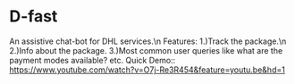 # D-fast
An assistive chat-bot for DHL services.\n
Features:
1.)Track the package.\n 
2.)Info about the package.
3.)Most common user queries like what are the payment modes available? etc.
Quick Demo:: https://www.youtube.com/watch?v=O7j-Re3R454&feature=youtu.be&hd=1
